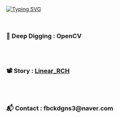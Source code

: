 
<a href="https://git.io/typing-svg"><img src="https://readme-typing-svg.demolab.com?font=Jua&size=24&duration=3000&pause=1000&color=FF5722&width=455&height=55&lines=%EA%B3%B5%EC%9C%A0%EB%A5%BC+%ED%86%B5%ED%95%9C+%ED%8C%90+%ED%82%A4%EC%9A%B0%EA%B8%B0%EC%97%90+%EC%A7%84%EC%8B%AC%EC%9E%85%EB%8B%88%EB%8B%A4." alt="Typing SVG" /></a>

</br>

<h3><strong>🔨 Deep Digging : OpenCV </strong></h3>



</br>
</br>

<h3><strong>📽 Story : <a href="https://velog.io/@fbckdgns3">Linear_RCH</a></strong></h3>

</br>
</br>

<h3><strong>📬 Contact : </strong><span>fbckdgns3@naver.com</span></h3>
